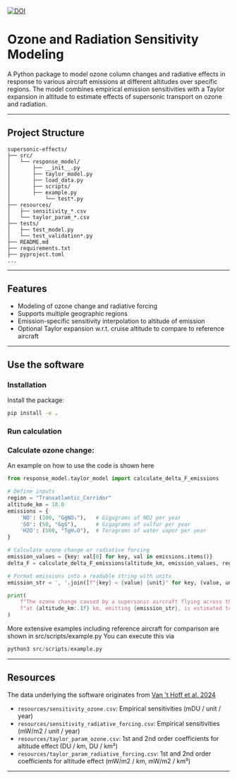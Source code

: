 [![DOI](https://zenodo.org/badge/DOI/10.5281/zenodo.15552405.svg)](https://doi.org/10.5281/zenodo.15552405)

# Ozone and Radiation Sensitivity Modeling

A Python package to model ozone column changes and radiative effects in response to various aircraft emissions at different altitudes over specific regions. The model combines empirical emission sensitivities with a Taylor expansion in altitude to estimate effects of supersonic transport on ozone and radiation.

---

## Project Structure

```text
supersonic-effects/
├── src/
│   └── response_model/
│       ├── __init__.py
│       ├── taylor_model.py
│       ├── load_data.py
│       ├── scripts/ 
│ 	    ├── example.py 
│   	    └── test*.py 
├── resources/
│   ├── sensitivity_*.csv
│   └── taylor_param_*.csv
├── tests/
│   ├── test_model.py
│   └── test_validation*.py
├── README.md
├── requirements.txt
├── pyproject.toml
...
```

---

## Features

- Modeling of ozone change and radiative forcing 
- Supports multiple geographic regions
- Emission-specific sensitivity interpolation to altitude of emission
- Optional Taylor expansion w.r.t. cruise altitude to compare to reference aircraft

---

## Use the software

### Installation
Install the package:

```bash
pip install -e .
```

### Run calculation

### Calculate ozone change:

An example on how to use the code is shown here

```python
from response_model.taylor_model import calculate_delta_F_emissions

# Define inputs
region = "Transatlantic_Corridor"
altitude_km = 18.0
emissions = {
    'NO': (100, "GgNO₂"),   # Gigagrams of NO2 per year
    'SO': (50, "GgS"),      # Gigagrams of sulfur per year
    'H2O': (500, "TgH₂O"),  # Teragrams of water vapor per year
}

# Calculate ozone change or radiative forcing
emission_values = {key: val[0] for key, val in emissions.items()}
delta_F = calculate_delta_F_emissions(altitude_km, emission_values, region, mode='Ozone')  # or mode='Radiative_Forcing'

# Format emissions into a readable string with units
emission_str = ', '.join([f"{key} = {value} {unit}" for key, (value, unit) in emissions.items()])

print(
    f"The ozone change caused by a supersonic aircraft flying across the {region} "
    f"at {altitude_km:.1f} km, emitting {emission_str}, is estimated to be ΔF = {delta_F:.2f} DU"
)
```

More extensive examples including reference aircraft for comparison are shown in src/scripts/example.py You can execute this via

```python
python3 src/scripts/example.py
```

---

## Resources

The data underlying the software originates from [Van 't Hoff et al. 2024](https://doi.org/10.1029/2023JD040476)
- `resources/sensitivity_ozone.csv`: Empirical sensitivities (mDU / unit / year)
- `resources/sensitivity_radiative_forcing.csv`: Empirical sensitivities (mW/m2 / unit / year)
- `resources/taylor_param_ozone.csv`: 1st and 2nd order coefficients for altitude effect (DU / km, DU / km²)
- `resources/taylor_param_radiative_forcing.csv`: 1st and 2nd order coefficients for altitude effect (mW/m2 / km, mW/m2 / km²)

---

